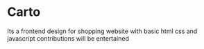 # Carto
Its a frontend design for shopping website with basic html css and javascript
contributions will be entertained
